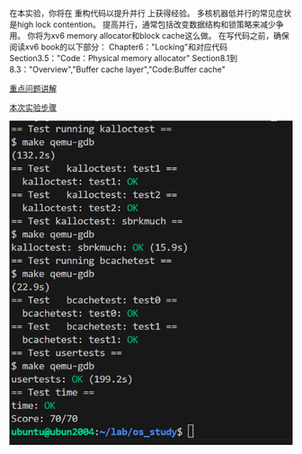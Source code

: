 

在本实验，你将在 重构代码以提升并行 上获得经验。
多核机器低并行的常见症状是high lock contention。
提高并行，通常包括改变数据结构和锁策略来减少争用。
你将为xv6 memory allocator和block cache这么做。
在写代码之前，确保阅读xv6 book的以下部分：
Chapter6："Locking"和对应代码
Section3.5："Code：Physical memory allocator"
Section8.1到8.3："Overview","Buffer cache layer","Code:Buffer cache"

[重点问题讲解](https://blog.miigon.net/posts/s081-lab8-locks/#运行结果)

[本次实验步骤](https://blog.csdn.net/u013577996/article/details/114639519)

![lab_lock_9](./png/lab_lock_9.png)